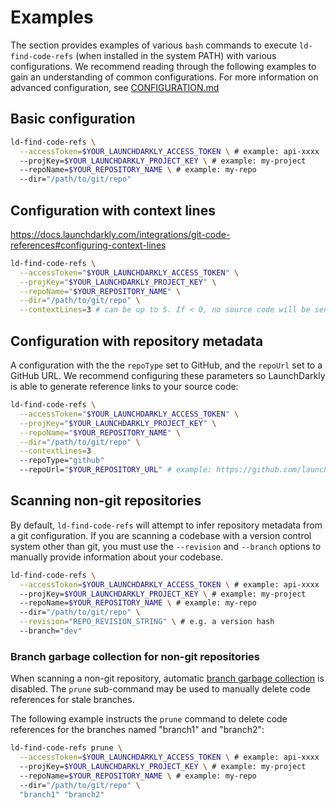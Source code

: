 # Examples

The section provides examples of various `bash` commands to execute `ld-find-code-refs` (when installed in the system PATH) with various configurations. We recommend reading through the following examples to gain an understanding of common configurations. For more information on advanced configuration, see [CONFIGURATION.md](CONFIGURATION.md)

## Basic configuration

```bash
ld-find-code-refs \
  --accessToken=$YOUR_LAUNCHDARKLY_ACCESS_TOKEN \ # example: api-xxxx
  --projKey=$YOUR_LAUNCHDARKLY_PROJECT_KEY \ # example: my-project
  --repoName=$YOUR_REPOSITORY_NAME \ # example: my-repo
  --dir="/path/to/git/repo"
```

## Configuration with context lines

https://docs.launchdarkly.com/integrations/git-code-references#configuring-context-lines

```bash
ld-find-code-refs \
  --accessToken="$YOUR_LAUNCHDARKLY_ACCESS_TOKEN" \
  --projKey="$YOUR_LAUNCHDARKLY_PROJECT_KEY" \
  --repoName="$YOUR_REPOSITORY_NAME" \
  --dir="/path/to/git/repo" \
  --contextLines=3 # can be up to 5. If < 0, no source code will be sent to LD
```

## Configuration with repository metadata

A configuration with the the `repoType` set to GitHub, and the `repoUrl` set to a GitHub URL. We recommend configuring these parameters so LaunchDarkly is able to generate reference links to your source code:

```bash
ld-find-code-refs \
  --accessToken="$YOUR_LAUNCHDARKLY_ACCESS_TOKEN" \
  --projKey="$YOUR_LAUNCHDARKLY_PROJECT_KEY" \
  --repoName="$YOUR_REPOSITORY_NAME" \
  --dir="/path/to/git/repo" \
  --contextLines=3
  --repoType="github"
  --repoUrl="$YOUR_REPOSITORY_URL" # example: https://github.com/launchdarkly/ld-find-code-refs
```
## Scanning non-git repositories

By default, `ld-find-code-refs` will attempt to infer repository metadata from a git configuration. If you are scanning a codebase with a version control system other than git, you must use the `--revision` and `--branch` options to manually provide information about your codebase.

```bash
ld-find-code-refs \
  --accessToken=$YOUR_LAUNCHDARKLY_ACCESS_TOKEN \ # example: api-xxxx
  --projKey=$YOUR_LAUNCHDARKLY_PROJECT_KEY \ # example: my-project
  --repoName=$YOUR_REPOSITORY_NAME \ # example: my-repo
  --dir="/path/to/git/repo" \
  --revision="REPO_REVISION_STRING" \ # e.g. a version hash
  --branch="dev"
```

### Branch garbage collection for non-git repositories

When scanning a non-git repository, automatic [branch garbage collection](../README.md#branch-garbage-collection) is disabled. The `prune` sub-command may be used to manually delete code references for stale branches.

The following example instructs the `prune` command to delete code references for the branches named "branch1" and "branch2":
```bash
ld-find-code-refs prune \
  --accessToken=$YOUR_LAUNCHDARKLY_ACCESS_TOKEN \ # example: api-xxxx
  --projKey=$YOUR_LAUNCHDARKLY_PROJECT_KEY \ # example: my-project
  --repoName=$YOUR_REPOSITORY_NAME \ # example: my-repo
  --dir="/path/to/git/repo" \
  "branch1" "branch2"
```
